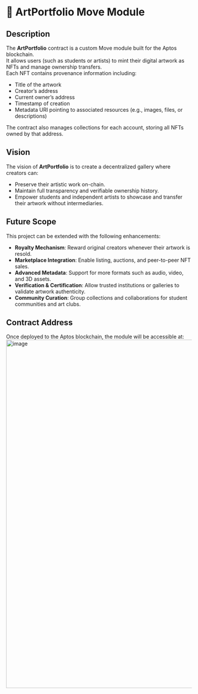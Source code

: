 # 🎨 ArtPortfolio Move Module

## Description
The **ArtPortfolio** contract is a custom Move module built for the Aptos blockchain.  
It allows users (such as students or artists) to mint their digital artwork as NFTs and manage ownership transfers.  
Each NFT contains provenance information including:
- Title of the artwork  
- Creator’s address  
- Current owner’s address  
- Timestamp of creation  
- Metadata URI pointing to associated resources (e.g., images, files, or descriptions)  

The contract also manages collections for each account, storing all NFTs owned by that address.

## Vision
The vision of **ArtPortfolio** is to create a decentralized gallery where creators can:
- Preserve their artistic work on-chain.  
- Maintain full transparency and verifiable ownership history.  
- Empower students and independent artists to showcase and transfer their artwork without intermediaries.  

## Future Scope
This project can be extended with the following enhancements:
- **Royalty Mechanism**: Reward original creators whenever their artwork is resold.  
- **Marketplace Integration**: Enable listing, auctions, and peer-to-peer NFT sales.  
- **Advanced Metadata**: Support for more formats such as audio, video, and 3D assets.  
- **Verification & Certification**: Allow trusted institutions or galleries to validate artwork authenticity.  
- **Community Curation**: Group collections and collaborations for student communities and art clubs.  

## Contract Address
Once deployed to the Aptos blockchain, the module will be accessible at:
<img width="1733" height="943" alt="image" src="https://github.com/user-attachments/assets/92a20caa-aa3b-4e41-9d38-0959c18feea0" />

